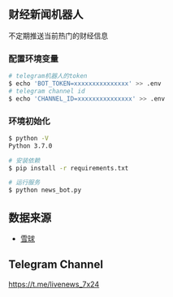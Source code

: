 ## 财经新闻机器人

不定期推送当前热门的财经信息

### 配置环境变量
```bash
# telegram机器人的token
$ echo 'BOT_TOKEN=xxxxxxxxxxxxxxx' >> .env
# telegram channel id
$ echo 'CHANNEL_ID=xxxxxxxxxxxxxxx' >> .env
```

### 环境初始化

```bash
$ python -V
Python 3.7.0

# 安装依赖
$ pip install -r requirements.txt

# 运行服务
$ python news_bot.py
```

## 数据来源

* [雪球](https://xueqiu.com/today/#/livenews)

## Telegram Channel

<https://t.me/livenews_7x24>
